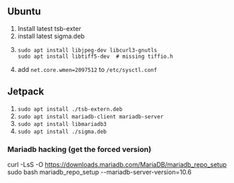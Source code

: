 ## Ubuntu
1. Install latest tsb-exter
2. install latest sigma.deb
3.  
    ```
    sudo apt install libjpeg-dev libcurl3-gnutls 
    sudo apt install libtiff5-dev  # missing tiffio.h
    ```
4. add `net.core.wmen=2097512` to `/etc/sysctl.conf`

## Jetpack
1. `sudo apt install ./tsb-extern.deb`
2. `sudo apt install mariadb-client mariadb-server`
2. `sudo apt install libmariadb3`
2. `sudo apt install ./sigma.deb`

### Mariadb hacking (get the forced version)
curl -LsS -O https://downloads.mariadb.com/MariaDB/mariadb_repo_setup
sudo bash mariadb_repo_setup --mariadb-server-version=10.6
